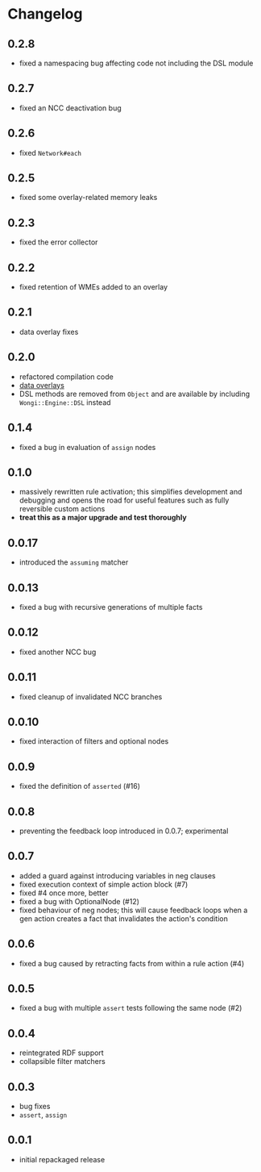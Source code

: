 # Changelog

## 0.2.8

* fixed a namespacing bug affecting code not including the DSL module

## 0.2.7

* fixed an NCC deactivation bug

## 0.2.6

* fixed `Network#each`

## 0.2.5

* fixed some overlay-related memory leaks

## 0.2.3

* fixed the error collector

## 0.2.2

* fixed retention of WMEs added to an overlay

## 0.2.1

* data overlay fixes

## 0.2.0

* refactored compilation code
* [data overlays](https://github.com/ulfurinn/wongi-engine/issues/45)
* DSL methods are removed from `Object` and are available by including `Wongi::Engine::DSL` instead

## 0.1.4

* fixed a bug in evaluation of `assign` nodes

## 0.1.0

* massively rewritten rule activation; this simplifies development and debugging and opens the road for useful features such as fully reversible custom actions
* **treat this as a major upgrade and test thoroughly**

## 0.0.17

* introduced the `assuming` matcher

## 0.0.13

* fixed a bug with recursive generations of multiple facts

## 0.0.12

* fixed another NCC bug

## 0.0.11

* fixed cleanup of invalidated NCC branches

## 0.0.10

* fixed interaction of filters and optional nodes

## 0.0.9

* fixed the definition of `asserted` (#16)

## 0.0.8

* preventing the feedback loop introduced in 0.0.7; experimental

## 0.0.7

* added a guard against introducing variables in neg clauses
* fixed execution context of simple action block (#7)
* fixed #4 once more, better
* fixed a bug with OptionalNode (#12)
* fixed behaviour of neg nodes; this will cause feedback loops when a gen action creates a fact that invalidates the action's condition

## 0.0.6

* fixed a bug caused by retracting facts from within a rule action (#4)

## 0.0.5

* fixed a bug with multiple `assert` tests following the same node (#2)

## 0.0.4

* reintegrated RDF support
* collapsible filter matchers

## 0.0.3

* bug fixes
* `assert`, `assign`

## 0.0.1

* initial repackaged release
